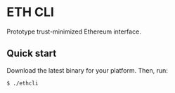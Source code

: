 # ETH CLI

Prototype trust-minimized Ethereum interface.

## Quick start

Download the latest binary for your platform. Then, run:

```
$ ./ethcli
```
